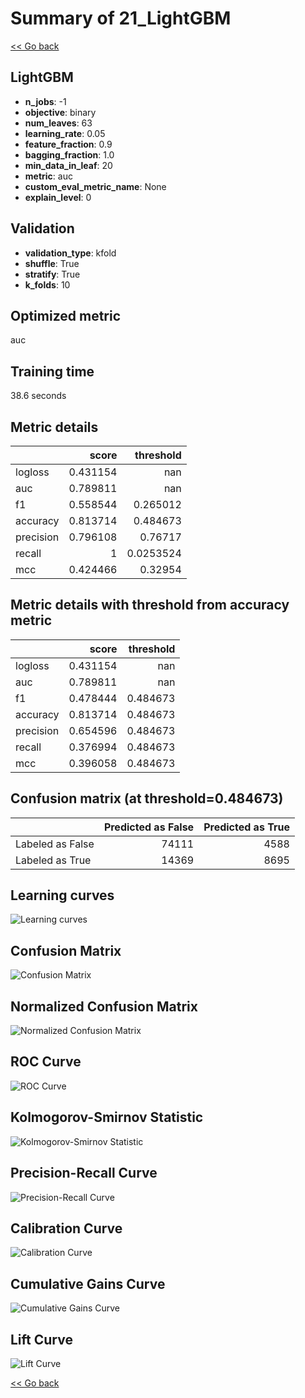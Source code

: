 # Summary of 21_LightGBM

[<< Go back](../README.md)


## LightGBM
- **n_jobs**: -1
- **objective**: binary
- **num_leaves**: 63
- **learning_rate**: 0.05
- **feature_fraction**: 0.9
- **bagging_fraction**: 1.0
- **min_data_in_leaf**: 20
- **metric**: auc
- **custom_eval_metric_name**: None
- **explain_level**: 0

## Validation
 - **validation_type**: kfold
 - **shuffle**: True
 - **stratify**: True
 - **k_folds**: 10

## Optimized metric
auc

## Training time

38.6 seconds

## Metric details
|           |    score |   threshold |
|:----------|---------:|------------:|
| logloss   | 0.431154 | nan         |
| auc       | 0.789811 | nan         |
| f1        | 0.558544 |   0.265012  |
| accuracy  | 0.813714 |   0.484673  |
| precision | 0.796108 |   0.76717   |
| recall    | 1        |   0.0253524 |
| mcc       | 0.424466 |   0.32954   |


## Metric details with threshold from accuracy metric
|           |    score |   threshold |
|:----------|---------:|------------:|
| logloss   | 0.431154 |  nan        |
| auc       | 0.789811 |  nan        |
| f1        | 0.478444 |    0.484673 |
| accuracy  | 0.813714 |    0.484673 |
| precision | 0.654596 |    0.484673 |
| recall    | 0.376994 |    0.484673 |
| mcc       | 0.396058 |    0.484673 |


## Confusion matrix (at threshold=0.484673)
|                  |   Predicted as False |   Predicted as True |
|:-----------------|---------------------:|--------------------:|
| Labeled as False |                74111 |                4588 |
| Labeled as True  |                14369 |                8695 |

## Learning curves
![Learning curves](learning_curves.png)
## Confusion Matrix

![Confusion Matrix](confusion_matrix.png)


## Normalized Confusion Matrix

![Normalized Confusion Matrix](confusion_matrix_normalized.png)


## ROC Curve

![ROC Curve](roc_curve.png)


## Kolmogorov-Smirnov Statistic

![Kolmogorov-Smirnov Statistic](ks_statistic.png)


## Precision-Recall Curve

![Precision-Recall Curve](precision_recall_curve.png)


## Calibration Curve

![Calibration Curve](calibration_curve_curve.png)


## Cumulative Gains Curve

![Cumulative Gains Curve](cumulative_gains_curve.png)


## Lift Curve

![Lift Curve](lift_curve.png)



[<< Go back](../README.md)
